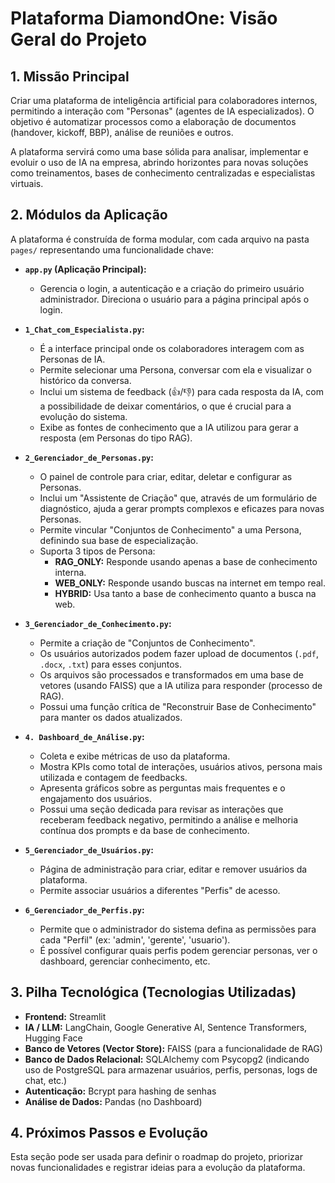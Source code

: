 # Plataforma DiamondOne: Visão Geral do Projeto

## 1. Missão Principal

Criar uma plataforma de inteligência artificial para colaboradores internos, permitindo a interação com "Personas" (agentes de IA especializados). O objetivo é automatizar processos como a elaboração de documentos (handover, kickoff, BBP), análise de reuniões e outros.

A plataforma servirá como uma base sólida para analisar, implementar e evoluir o uso de IA na empresa, abrindo horizontes para novas soluções como treinamentos, bases de conhecimento centralizadas e especialistas virtuais.

## 2. Módulos da Aplicação

A plataforma é construída de forma modular, com cada arquivo na pasta `pages/` representando uma funcionalidade chave:

- **`app.py` (Aplicação Principal):**
  - Gerencia o login, a autenticação e a criação do primeiro usuário administrador. Direciona o usuário para a página principal após o login.

- **`1_Chat_com_Especialista.py`:**
  - É a interface principal onde os colaboradores interagem com as Personas de IA.
  - Permite selecionar uma Persona, conversar com ela e visualizar o histórico da conversa.
  - Inclui um sistema de feedback (👍/👎) para cada resposta da IA, com a possibilidade de deixar comentários, o que é crucial para a evolução do sistema.
  - Exibe as fontes de conhecimento que a IA utilizou para gerar a resposta (em Personas do tipo RAG).

- **`2_Gerenciador_de_Personas.py`:**
  - O painel de controle para criar, editar, deletar e configurar as Personas.
  - Inclui um "Assistente de Criação" que, através de um formulário de diagnóstico, ajuda a gerar prompts complexos e eficazes para novas Personas.
  - Permite vincular "Conjuntos de Conhecimento" a uma Persona, definindo sua base de especialização.
  - Suporta 3 tipos de Persona:
    - **RAG_ONLY:** Responde usando apenas a base de conhecimento interna.
    - **WEB_ONLY:** Responde usando buscas na internet em tempo real.
    - **HYBRID:** Usa tanto a base de conhecimento quanto a busca na web.

- **`3_Gerenciador_de_Conhecimento.py`:**
  - Permite a criação de "Conjuntos de Conhecimento".
  - Os usuários autorizados podem fazer upload de documentos (`.pdf`, `.docx`, `.txt`) para esses conjuntos.
  - Os arquivos são processados e transformados em uma base de vetores (usando FAISS) que a IA utiliza para responder (processo de RAG).
  - Possui uma função crítica de "Reconstruir Base de Conhecimento" para manter os dados atualizados.

- **`4. Dashboard_de_Análise.py`:**
  - Coleta e exibe métricas de uso da plataforma.
  - Mostra KPIs como total de interações, usuários ativos, persona mais utilizada e contagem de feedbacks.
  - Apresenta gráficos sobre as perguntas mais frequentes e o engajamento dos usuários.
  - Possui uma seção dedicada para revisar as interações que receberam feedback negativo, permitindo a análise e melhoria contínua dos prompts e da base de conhecimento.

- **`5_Gerenciador_de_Usuários.py`:**
  - Página de administração para criar, editar e remover usuários da plataforma.
  - Permite associar usuários a diferentes "Perfis" de acesso.

- **`6_Gerenciador_de_Perfis.py`:**
  - Permite que o administrador do sistema defina as permissões para cada "Perfil" (ex: 'admin', 'gerente', 'usuario').
  - É possível configurar quais perfis podem gerenciar personas, ver o dashboard, gerenciar conhecimento, etc.

## 3. Pilha Tecnológica (Tecnologias Utilizadas)

- **Frontend:** Streamlit
- **IA / LLM:** LangChain, Google Generative AI, Sentence Transformers, Hugging Face
- **Banco de Vetores (Vector Store):** FAISS (para a funcionalidade de RAG)
- **Banco de Dados Relacional:** SQLAlchemy com Psycopg2 (indicando uso de PostgreSQL para armazenar usuários, perfis, personas, logs de chat, etc.)
- **Autenticação:** Bcrypt para hashing de senhas
- **Análise de Dados:** Pandas (no Dashboard)

## 4. Próximos Passos e Evolução

Esta seção pode ser usada para definir o roadmap do projeto, priorizar novas funcionalidades e registrar ideias para a evolução da plataforma.
